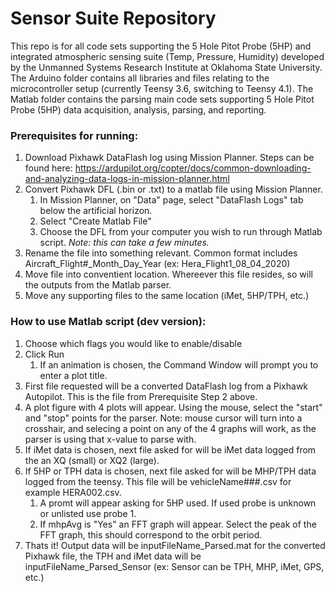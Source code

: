 # Sensor Suite Repository
This repo is for all code sets supporting the 5 Hole Pitot Probe (5HP) and integrated atmospheric sensing suite (Temp, Pressure, Humidity) developed by the Unmanned Systems Research Institute at Oklahoma State University. The Arduino folder contains all libraries and files relating to the microcontroller setup (currently Teensy 3.6, switching to Teensy 4.1). The Matlab folder contains the parsing main code sets supporting 5 Hole Pitot Probe (5HP) data acquisition, analysis, parsing, and reporting.

### Prerequisites for running: ###
1) Download Pixhawk DataFlash log using Mission Planner. Steps can be found here: https://ardupilot.org/copter/docs/common-downloading-and-analyzing-data-logs-in-mission-planner.html
2) Convert Pixhawk DFL (.bin or .txt) to a matlab file using Mission Planner. 
   1) In Mission Planner, on "Data" page, select "DataFlash Logs" tab below the artificial horizon.
   2) Select "Create Matlab File"
   3) Choose the DFL from your computer you wish to run through Matlab script. *Note: this can take a few minutes.*
3) Rename the file into something relevant. Common format includes Aircraft_Flight#_Month_Day_Year (ex: Hera_Flight1_08_04_2020)
4) Move file into conventient location. Whereever this file resides, so will the outputs from the Matlab parser.
5) Move any supporting files to the same location (iMet, 5HP/TPH, etc.)

### How to use Matlab script (dev version): ###
1) Choose which flags you would like to enable/disable
2) Click Run
   1) If an animation is chosen, the Command Window will prompt you to enter a plot title.
3) First file requested will be a converted DataFlash log from a Pixhawk Autopilot. This is the file from Prerequisite Step 2 above.
4) A plot figure with 4 plots will appear. Using the mouse, select the "start" and "stop" points for the parser. Note: mouse cursor will turn into a crosshair, and selecing a point on any of the 4 graphs will work, as the parser is using that x-value to parse with.
5) If iMet data is chosen, next file asked for will be iMet data logged from the an XQ (small) or XQ2 (large).
6) If 5HP or TPH data is chosen, next file asked for will be MHP/TPH data logged from the teensy. This file will be vehicleName###.csv for example HERA002.csv.
   1) A promt will appear asking for 5HP used. If used probe is unknown or unlisted use probe 1. 
   2) If mhpAvg is "Yes" an FFT graph will appear. Select the peak of the FFT graph, this should correspond to the orbit period. 
7) Thats it! Output data will be inputFileName_Parsed.mat for the converted Pixhawk file, the TPH and iMet data will be inputFileName_Parsed_Sensor (ex: Sensor can be TPH, MHP, iMet, GPS, etc.)

